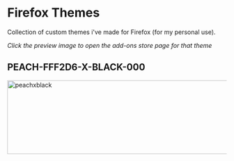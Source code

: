 # Firefox Themes

Collection of custom themes i've made for Firefox (for my personal use).

*Click the preview image to open the add-ons store page for that theme*

## PEACH-FFF2D6-X-BLACK-000

<a href="https://addons.mozilla.org/en-US/firefox/addon/peach-fff2d6-x-black-000/">
  <img width="994" height="170" alt="peachxblack" src="https://github.com/user-attachments/assets/dc5e704f-d640-4c8e-846e-47e3f4d3318b" />
</a>
